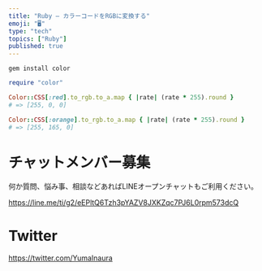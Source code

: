 ```yaml
---
title: "Ruby – カラーコードをRGBに変換する"
emoji: "🖥"
type: "tech"
topics: ["Ruby"]
published: true
---
```


```
gem install color
```

```rb
require "color"

Color::CSS[:red].to_rgb.to_a.map { |rate| (rate * 255).round }
# => [255, 0, 0]

Color::CSS[:orange].to_rgb.to_a.map { |rate| (rate * 255).round }
# => [255, 165, 0]
```

# チャットメンバー募集


何か質問、悩み事、相談などあればLINEオープンチャットもご利用ください。

https://line.me/ti/g2/eEPltQ6Tzh3pYAZV8JXKZqc7PJ6L0rpm573dcQ


# Twitter

https://twitter.com/YumaInaura

